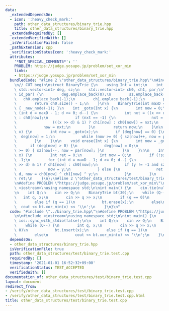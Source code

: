 ```yaml
---
data:
  _extendedDependsOn:
  - icon: ':heavy_check_mark:'
    path: other_data_structures/binary_trie.hpp
    title: other_data_structures/binary_trie.hpp
  _extendedRequiredBy: []
  _extendedVerifiedWith: []
  _isVerificationFailed: false
  _pathExtension: cpp
  _verificationStatusIcon: ':heavy_check_mark:'
  attributes:
    '*NOT_SPECIAL_COMMENTS*': ''
    PROBLEM: https://judge.yosupo.jp/problem/set_xor_min
    links:
    - https://judge.yosupo.jp/problem/set_xor_min
  bundledCode: "#line 2 \"other_data_structures/binary_trie.hpp\"\n#include <vector>\n\
    \n// CUT begin\nstruct BinaryTrie {\n    using Int = int;\n    int maxD;\n   \
    \ std::vector<int> deg, sz;\n    std::vector<int> ch0, ch1, par;\n\n    int _new_node(int\
    \ id_par) {\n        deg.emplace_back(0);\n        sz.emplace_back(0);\n     \
    \   ch0.emplace_back(-1);\n        ch1.emplace_back(-1);\n        par.emplace_back(id_par);\n\
    \        return ch0.size() - 1;\n    }\n\n    BinaryTrie(int maxD = 0) : maxD(maxD)\
    \ { _new_node(-1); }\n    int _goto(Int x) {\n        int now = 0;\n        for\
    \ (int d = maxD - 1; d >= 0; d--) {\n            int nxt = ((x >> d) & 1) ? ch1[now]\
    \ : ch0[now];\n            if (nxt == -1) {\n                nxt = _new_node(now);\n\
    \                (((x >> d) & 1) ? ch1[now] : ch0[now]) = nxt;\n            }\n\
    \            now = nxt;\n        }\n        return now;\n    }\n\n    void insert(Int\
    \ x) {\n        int now = _goto(x);\n        if (deg[now] == 0) {\n          \
    \  deg[now] = 1;\n            while (now >= 0) { sz[now]++, now = par[now]; }\n\
    \        }\n    }\n\n    void erase(Int x) {\n        int now = _goto(x);\n  \
    \      if (deg[now] > 0) {\n            deg[now] = 0;\n            while (now\
    \ >= 0) { sz[now]--, now = par[now]; }\n        }\n    }\n\n    Int xor_min(Int\
    \ x) {\n        Int ret = 0;\n        int now = 0;\n        if (!sz[now]) return\
    \ -1;\n        for (int d = maxD - 1; d >= 0; d--) {\n            int y = ((x\
    \ >> d) & 1) ? ch1[now] : ch0[now];\n            if (y != -1 and sz[y]) {\n  \
    \              now = y;\n            } else {\n                ret += Int(1) <<\
    \ d, now = ch0[now] ^ ch1[now] ^ y;\n            }\n        }\n        return\
    \ ret;\n    }\n};\n#line 2 \"other_data_structures/test/binary_trie.test.cpp\"\
    \n#define PROBLEM \"https://judge.yosupo.jp/problem/set_xor_min\"\n\n#include\
    \ <iostream>\nusing namespace std;\n\nint main() {\n    cin.tie(nullptr), ios::sync_with_stdio(false);\n\
    \n    int Q;\n    cin >> Q;\n    BinaryTrie bt(30);\n    while (Q--) {\n     \
    \   int q, x;\n        cin >> q >> x;\n        if (q == 0)\n            bt.insert(x);\n\
    \        else if (q == 1)\n            bt.erase(x);\n        else\n          \
    \  cout << bt.xor_min(x) << '\\n';\n    }\n}\n"
  code: "#include \"../binary_trie.hpp\"\n#define PROBLEM \"https://judge.yosupo.jp/problem/set_xor_min\"\
    \n\n#include <iostream>\nusing namespace std;\n\nint main() {\n    cin.tie(nullptr),\
    \ ios::sync_with_stdio(false);\n\n    int Q;\n    cin >> Q;\n    BinaryTrie bt(30);\n\
    \    while (Q--) {\n        int q, x;\n        cin >> q >> x;\n        if (q ==\
    \ 0)\n            bt.insert(x);\n        else if (q == 1)\n            bt.erase(x);\n\
    \        else\n            cout << bt.xor_min(x) << '\\n';\n    }\n}\n"
  dependsOn:
  - other_data_structures/binary_trie.hpp
  isVerificationFile: true
  path: other_data_structures/test/binary_trie.test.cpp
  requiredBy: []
  timestamp: '2021-01-01 16:52:32+09:00'
  verificationStatus: TEST_ACCEPTED
  verifiedWith: []
documentation_of: other_data_structures/test/binary_trie.test.cpp
layout: document
redirect_from:
- /verify/other_data_structures/test/binary_trie.test.cpp
- /verify/other_data_structures/test/binary_trie.test.cpp.html
title: other_data_structures/test/binary_trie.test.cpp
---
```

